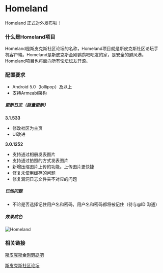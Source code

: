 # Homeland
Homeland 正式对外发布啦！

### 什么是Homeland项目
Homeland是斯皮克斯社区论坛的名称，Homeland项目就是斯皮克斯社区论坛手机客户端。Homeland是斯皮克斯金刚鹦鹉吧吧友的家，是安全的避风港，Homeland项目也将面向所有论坛坛友开源。

### 配置要求
+ Android 5.0（lollipop）及以上
+ 支持Armeabi架构
##### 更新日志（巨量更新）
 **3.1.533**
+ 修改社区为主页
+ UI改进

 **3.0.1252**
+ 支持通过相册发表图片
+ 支持通过拍照的方式发表图片
+ 新增压缩图片上传的功能，上传图片更快捷
+ 修复未使用缓存的问题
+ 修复漏洞日志文件夹不对应的问题
##### 已知问题
+ 不论是否选择记住用户名和密码，用户名和密码都将被记住（待与@ID 沟通）
##### 效果成色
![Homeland](https://github.com/GatoNaranja/Images/blob/main/timg.jpg "Homeland")

### 相关链接
[斯皮克斯金刚鹦鹉吧](https://tieba.baidu.com/f?frs=yqtb&kw=%E6%96%AF%E7%9A%AE%E5%85%8B%E6%96%AF%E9%87%91%E5%88%9A%E9%B9%A6%E9%B9%89&traceid=)

[斯皮克斯社区论坛](http://spixii.cn)
